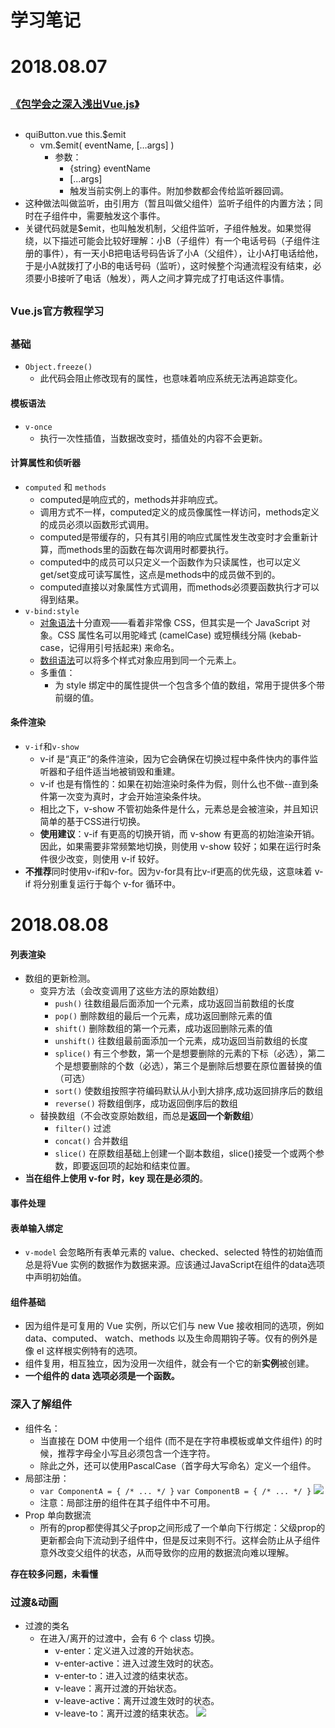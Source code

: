 #	学习笔记

#	2018.08.07
##
###	 [《包学会之深入浅出Vue.js》](https://cloud.tencent.com/developer/column/1930?fromSource=waitui)
##
*	quiButton.vue  	this.$emit	
	*	vm.$emit( eventName, […args] )
		* 参数：
			* {string} eventName
			* [...args]
			* 触发当前实例上的事件。附加参数都会传给监听器回调。
*	 这种做法叫做监听，由引用方（暂且叫做父组件）监听子组件的内置方法；同时在子组件中，需要触发这个事件。
*	 关键代码就是$emit，也叫触发机制，父组件监听，子组件触发。如果觉得绕，以下描述可能会比较好理解：小B（子组件）有一个电话号码（子组件注册的事件），有一天小B把电话号码告诉了小A（父组件），让小A打电话给他，于是小A就拨打了小B的电话号码（监听），这时候整个沟通流程没有结束，必须要小B接听了电话（触发），两人之间才算完成了打电话这件事情。
##

###	Vue.js官方教程学习
##	
###	基础
*	`Object.freeze()`
	*	此代码会阻止修改现有的属性，也意味着响应系统无法再追踪变化。

####	模板语法
*	`v-once`
	*	执行一次性插值，当数据改变时，插值处的内容不会更新。

####	计算属性和侦听器
*	`computed` 和 `methods`
	*	computed是响应式的，methods并非响应式。
	*	调用方式不一样，computed定义的成员像属性一样访问，methods定义的成员必须以函数形式调用。
	*	computed是带缓存的，只有其引用的响应式属性发生改变时才会重新计算，而methods里的函数在每次调用时都要执行。
	*	computed中的成员可以只定义一个函数作为只读属性，也可以定义get/set变成可读写属性，这点是methods中的成员做不到的。
	*	computed直接以对象属性方式调用，而methods必须要函数执行才可以得到结果。
*	`v-bind:style`
	*	[对象语法](https://cn.vuejs.org/v2/guide/class-and-style.html#%E5%AF%B9%E8%B1%A1%E8%AF%AD%E6%B3%95-1)十分直观——看着非常像 CSS，但其实是一个 JavaScript 对象。CSS 属性名可以用驼峰式 (camelCase) 或短横线分隔 (kebab-case，记得用引号括起来) 来命名。
	*	[数组语法](https://cn.vuejs.org/v2/guide/class-and-style.html#%E6%95%B0%E7%BB%84%E8%AF%AD%E6%B3%95-1)可以将多个样式对象应用到同一个元素上。
	*	多重值：
		*	为 style 绑定中的属性提供一个包含多个值的数组，常用于提供多个带前缀的值。

####	条件渲染
*	`v-if`和`v-show`
	*	v-if 是“真正”的条件渲染，因为它会确保在切换过程中条件快内的事件监听器和子组件适当地被销毁和重建。
	*	v-if 也是有惰性的：如果在初始渲染时条件为假，则什么也不做--直到条件第一次变为真时，才会开始渲染条件块。
	*	相比之下，v-show 不管初始条件是什么，元素总是会被渲染，并且知识简单的基于CSS进行切换。
	*	**使用建议**：v-if 有更高的切换开销，而 v-show 有更高的初始渲染开销。因此，如果需要非常频繁地切换，则使用 v-show 较好；如果在运行时条件很少改变，则使用 v-if 较好。
*	**不推荐**同时使用v-if和v-for。因为v-for具有比v-if更高的优先级，这意味着 v-if 将分别重复运行于每个 v-for 循环中。


#	2018.08.08


####	列表渲染
*	数组的更新检测。
	*	变异方法（会改变调用了这些方法的原始数组）
		*	`push()`	往数组最后面添加一个元素，成功返回当前数组的长度
		*	`pop()`	删除数组的最后一个元素，成功返回删除元素的值
		*	`shift()`	删除数组的第一个元素，成功返回删除元素的值
		*	`unshift()`	往数组最前面添加一个元素，成功返回当前数组的长度
		*	`splice()`	有三个参数，第一个是想要删除的元素的下标（必选），第二个是想要删除的个数（必选），第三个是删除后想要在原位置替换的值（可选）
		*	`sort()`	使数组按照字符编码默认从小到大排序,成功返回排序后的数组
		*	`reverse()`	将数组倒序，成功返回倒序后的数组
	*	替换数组（不会改变原始数组，而总是**返回一个新数组**）
		*	`filter()`	过滤
		*	`concat()`	合并数组
		*	`slice()`	在原数组基础上创建一个副本数组，slice()接受一个或两个参数，即要返回项的起始和结束位置。
*	**当在组件上使用 v-for 时，key 现在是必须的**。

####	事件处理

####	表单输入绑定
*	`v-model` 会忽略所有表单元素的 value、checked、selected 特性的初始值而总是将Vue 实例的数据作为数据来源。应该通过JavaScript在组件的data选项中声明初始值。

####	组件基础
*	因为组件是可复用的 Vue 实例，所以它们与 new Vue 接收相同的选项，例如 data、computed、 watch、methods 以及生命周期钩子等。仅有的例外是像 el 这样根实例特有的选项。
*	组件复用，相互独立，因为没用一次组件，就会有一个它的新**实例**被创建。
*	**一个组件的 data 选项必须是一个函数。**

###	深入了解组件 
*	组件名：
	*	当直接在 DOM 中使用一个组件 (而不是在字符串模板或单文件组件) 的时候，推荐字母全小写且必须包含一个连字符。
	*	除此之外，还可以使用PascalCase（首字母大写命名）定义一个组件。
*	局部注册：
	*	`var ComponentA = { /* ... */ }`
		`var ComponentB = { /* ... */ }`
		![](https://i.imgur.com/gF8TtuB.jpg)
	*	注意：局部注册的组件在其子组件中不可用。
*	Prop 单向数据流
	*	所有的prop都使得其父子prop之间形成了一个单向下行绑定：父级prop的更新都会向下流动到子组件中，但是反过来则不行。这样会防止从子组件意外改变父组件的状态，从而导致你的应用的数据流向难以理解。


**存在较多问题，未看懂**

###	过渡&动画
*	过渡的类名
	*	在进入/离开的过渡中，会有 6 个 class 切换。
		*	v-enter：定义进入过渡的开始状态。
		*	v-enter-active：进入过渡生效时的状态。
		*	v-enter-to：进入过渡的结束状态。
		*	v-leave：离开过渡的开始状态。
		*	v-leave-active：离开过渡生效时的状态。
		*	v-leave-to：离开过渡的结束状态。
	![](https://i.imgur.com/S05FIq5.png)